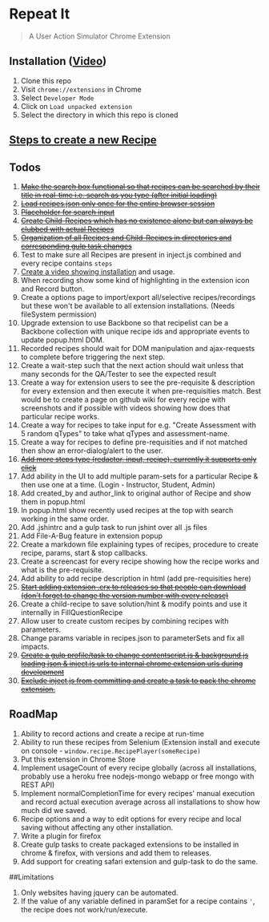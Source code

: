 # Repeat It
> A User Action Simulator Chrome Extension



## Installation ([Video](https://www.youtube.com/watch?v=cnG9MnIIfjw))

1. Clone this repo
2. Visit `chrome://extensions` in Chrome
3. Select `Developer Mode`
4. Click on `Load unpacked extension`
5. Select the directory in which this repo is cloned



## [Steps to create a new Recipe](https://github.com/nitinsurana/repeatit/wiki/How-to-create-a-new-Recipe)



## Todos

1. ~~[Make the search box functional so that recipes can be searched by their title in real-time i.e. search as you type (after initial loading)](https://github.com/nitinsurana/repeatit/commit/9a7b0d28942e91253162f63c3de009a6f214805a)~~
2. ~~[Load recipes.json only once for the entire browser session](https://github.com/nitinsurana/repeatit/commit/b01439e8a5a1d9c6d1ce65b307c636f13cc62eef)~~
3. ~~[Placeholder for search input](https://github.com/nitinsurana/repeatit/commit/5dd629e6c44f17ab34aef6d65ba6d4a7e345c68d)~~
4. ~~[Create Child-Recipes which has no existence alone but can always be clubbed with actual Recipes](https://github.com/nitinsurana/repeatit/commit/5dd629e6c44f17ab34aef6d65ba6d4a7e345c68d)~~
5. ~~[Organization of all Recipes and Child-Recipes in directories and corresponding gulp task changes](https://github.com/nitinsurana/repeatit/commit/e98ec17b5a62e445be2d6cb8c1573703d98b153c)~~
6. Test to make sure all Recipes are present in inject.js combined and every recipe contains `steps`
7. [Create a video showing installation](https://www.youtube.com/watch?v=cnG9MnIIfjw) and usage.
8. When recording show some kind of highlighting in the extension icon and Record button.
9. Create a options page to import/export all/selective recipes/recordings but these won't be available to all extension installations. (Needs fileSystem permission)
10. Upgrade extension to use Backbone so that recipelist can be a Backbone collection with unique recipe ids and appropriate events to update popup.html DOM.
11. Recorded recipes should wait for DOM manipulation and ajax-requests to complete before triggering the next step.
12. Create a wait-step such that the next action should wait unless that many seconds for the QA/Tester to see the expected result
13. Create a way for extension users to see the pre-requisite & description for every extension and then execute it when pre-requisities match. Best would be to create a page on github wiki 
for every recipe with screenshots and if possible with videos showing how does that particular recipe works.
14. Create a way for recipes to take input for e.g. "Create Assessment with 5 random qTypes" to take what qTypes and assessment-name. 
15. Create a way for recipes to define pre-requisities and if not matched then show an error-dialog/alert to the user.
16. ~~[Add more steps type (redactor, input, recipe), currently it supports only click](https://github.com/nitinsurana/repeatit/commit/5dd629e6c44f17ab34aef6d65ba6d4a7e345c68d)~~
17. Add ability in the UI to add multiple param-sets for a particular Recipe & then use one at a time. (Login - Instructor, Student, Admin)
18. Add created_by and author_link to original author of Recipe and show them in popup.html
19. In popup.html show recently used recipes at the top with search working in the same order.
20. Add .jshintrc and a gulp task to run jshint over all .js files
21. Add File-A-Bug feature in extension popup
22. Create a markdown file explaining types of recipes, procedure to create recipe, params, start & stop callbacks.
23. Create a screencast for every recipe showing how the recipe works and what is the pre-requisite.
24. Add ability to add recipe description in html (add pre-requisities here)
25. ~~[Start adding extension .crx to releases so that people can download (don't forget to change the version number with every release)](https://github.com/nitinsurana/repeatit/commit/06b4f2aedb9f938b4355dc76d99966cd22cc79df)~~
26. Create a child-recipe to save solution/hint & modify points and use it internally in FillQuestionRecipe
27. Allow user to create custom recipes by combining recipes with parameters.
28. Change params variable in recipes.json to parameterSets and fix all impacts.
29. ~~[Create a gulp profile/task to change contentscript.js & background.js loading json & inject.js urls to internal chrome extension urls during development](https://github.com/nitinsurana/repeatit/commit/06b4f2aedb9f938b4355dc76d99966cd22cc79df)~~
30. ~~[Exclude inject.js from committing and create a task to pack the chrome extension.](https://github.com/nitinsurana/repeatit/commit/06b4f2aedb9f938b4355dc76d99966cd22cc79df)~~ 



## RoadMap

1. Ability to record actions and create a recipe at run-time
2. Ability to run these recipes from Selenium (Extension install and execute on console - `window.recipe.RecipePlayer(someRecipe)`
3. Put this extension in Chrome Store
4. Implement usageCount of every recipe globally (across all installations, probably use a heroku free nodejs-mongo webapp or free mongo with REST API)
5. Implement normalCompletionTime for every recipes' manual execution and record actual execution average across all installations to show how much did we saved.
6. Recipe options and a way to edit options for every recipe and local saving without affecting any other installation.
7. Write a plugin for firefox
8. Create gulp tasks to create packaged extensions to be installed in chrome & firefox, with versions and add them to releases.
9. Add support for creating safari extension and gulp-task to do the same. 


##Limitations

1. Only websites having jquery can be automated.
2. If the value of any variable defined in paramSet for a recipe contains `'`, the recipe does not work/run/execute. 